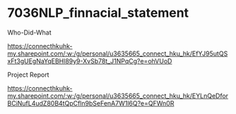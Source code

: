 # 7036NLP_finnacial_statement

Who-Did-What

https://connecthkuhk-my.sharepoint.com/:w:/g/personal/u3635665_connect_hku_hk/EfYJ95utQSxFt3gUEgNaYqEBHl89y9-XvSb78t_J1NPqCg?e=ohVUoD

Project Report

https://connecthkuhk-my.sharepoint.com/:w:/g/personal/u3635665_connect_hku_hk/EYLnQeDforBCiNufL4udZ80B4tQpCfln9bSeFenA7W1l6Q?e=QFWn0R
